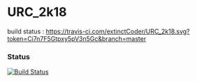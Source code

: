 # URC_2k18

build status : https://travis-ci.com/extinctCoder/URC_2k18.svg?token=Ci7n7F5Gtpxy5pV3n5Gc&branch=master
### Status
[![Build Status](https://travis-ci.org/simkimsia/UtilityBehaviors.png)](https://travis-ci.org/simkimsia/UtilityBehaviors)
